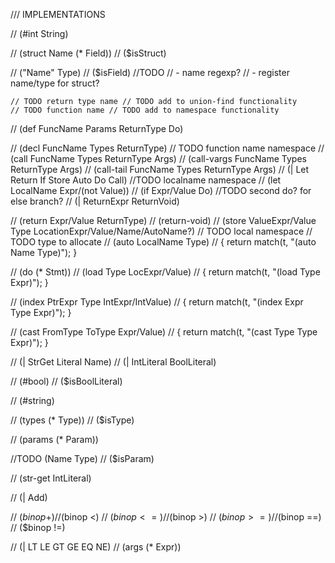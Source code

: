 
/// IMPLEMENTATIONS

// (#int String)

// (struct Name (* Field))
// ($isStruct)

// ("Name" Type)
// ($isField)
    //TODO
    // - name regexp?
    // - register name/type for struct?

    // TODO return type name // TODO add to union-find functionality
    // TODO function name // TODO add to namespace functionality
// (def FuncName Params ReturnType Do)

// (decl FuncName Types ReturnType)
    // TODO function name namespace
// (call FuncName Types ReturnType Args)
// (call-vargs FuncName Types ReturnType Args)
// (call-tail FuncName Types ReturnType Args)
// (| Let Return If Store Auto Do Call)
    //TODO localname namespace
// (let LocalName Expr/(not Value))
// (if Expr/Value Do) //TODO second do? for else branch?
// (| ReturnExpr ReturnVoid)

// (return Expr/Value ReturnType)
// (return-void)
// (store ValueExpr/Value Type LocationExpr/Value/Name/AutoName?)
// TODO local namespace
// TODO type to allocate
// (auto LocalName Type)
  // { return match(t, "(auto Name Type)"); }

// (do (* Stmt))
// (load Type LocExpr/Value)
  // { return match(t, "(load Type Expr)"); }

// (index PtrExpr Type IntExpr/IntValue)
  // { return match(t, "(index Expr Type Expr)"); }

// (cast FromType ToType Expr/Value)
  // { return match(t, "(cast Type Type Expr)"); }

// (| StrGet Literal Name)
// (| IntLiteral BoolLiteral)

// (#bool)
// ($isBoolLiteral)

// (#string)

// (types (* Type))
// ($isType)

// (params (* Param))

//TODO (Name Type)
// ($isParam)

// (str-get IntLiteral)

// (| Add)

// ($binop +)
// ($binop <)
// ($binop <=)
// ($binop >)
// ($binop >=)
// ($binop ==)
// ($binop !=)

// (| LT LE GT GE EQ NE)
// (args (* Expr))
